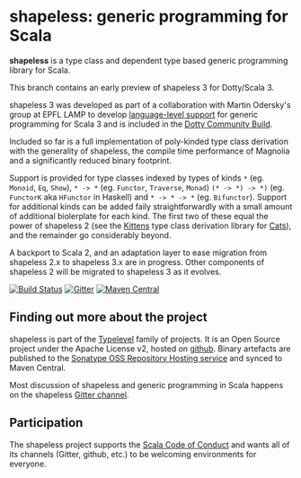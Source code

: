 # shapeless: generic programming for Scala

**shapeless** is a type class and dependent type based generic programming
library for Scala.

This branch contains an early preview of shapeless 3 for Dotty/Scala 3.

shapeless 3 was developed as part of a collaboration with Martin Odersky's
group at EPFL LAMP to develop [language-level support][mirror] for generic
programming for Scala 3 and is included in the [Dotty Community
Build][communitybuild].

Included so far is a full implementation of poly-kinded type class derivation
with the generality of shapeless, the compile time performance of Magnolia and
a significantly reduced binary footprint.

Support is provided for type classes indexed by types of kinds `*` (eg.
`Monoid`, `Eq`, `Show`), `* -> *` (eg. `Functor`, `Traverse`, `Monad`) `(* ->
*) -> *)` (eg. `FunctorK` aka `HFunctor` in Haskell) and `* -> * -> *` (eg.
`Bifunctor`). Support for additional kinds can be added faily straightforwardly
with a small amount of additional biolerplate for each kind. The first two of
these equal the power of shapeless 2 (see the [Kittens][kittens] type class
derivation library for [Cats][cats]), and the remainder go considerably beyond.

A backport to Scala 2, and an adaptation layer to ease migration from shapeless
2.x to shapeless 3.x are in progress. Other components of shapeless 2 will be
migrated to shapeless 3 as it evolves.

[![Build Status](https://api.travis-ci.org/milessabin/shapeless.png?branch=master)](https://travis-ci.org/milessabin/shapeless)
[![Gitter](https://badges.gitter.im/Join%20Chat.svg)](https://gitter.im/milessabin/shapeless)
[![Maven Central](https://img.shields.io/maven-central/v/com.chuusai/shapeless_2.13.svg)](https://maven-badges.herokuapp.com/maven-central/com.chuusai/shapeless_2.13)

## Finding out more about the project

shapeless is part of the [Typelevel][typelevel] family of projects. It is an
Open Source project under the Apache License v2, hosted on [github][source].
Binary artefacts are published to the [Sonatype OSS Repository Hosting
service][sonatype] and synced to Maven Central.

Most discussion of shapeless and generic programming in Scala happens on the
shapeless [Gitter channel][gitter].

## Participation

The shapeless project supports the [Scala Code of Conduct][codeofconduct] and
wants all of its channels (Gitter, github, etc.) to be welcoming environments
for everyone.

[codeofconduct]: https://www.scala-lang.org/conduct/
[typelevel]: http://typelevel.org/
[source]: https://github.com/milessabin/shapeless
[sonatype]: https://oss.sonatype.org/index.html#nexus-search;quick~shapeless
[gitter]: https://gitter.im/milessabin/shapeless
[mirror]: https://github.com/lampepfl/dotty/pull/6531
[communitybuild]: https://github.com/lampepfl/dotty/pull/6645
[kittens]: https://github.com/typelevel/kittens
[cats]: https://github.com/typelevel/cats
